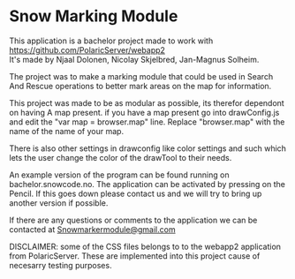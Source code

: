 # Snow Marking Module
This application is a bachelor project made to work with https://github.com/PolaricServer/webapp2<br/>
It's made by Njaal Dolonen, Nicolay Skjelbred, Jan-Magnus Solheim. 

The project was to make a marking module that could be used in Search And Rescue operations to better mark areas on the map for information.

This project was made to be as modular as possible, its therefor dependont on having A map present. if you have a map present go into drawConfig.js and edit the "var map = browser.map" line. Replace "browser.map" with the name of the name of your map.

There is also other settings in drawconfig like color settings and such which lets the user change the color of the drawTool to their needs.

An example version of the program can be found running on bachelor.snowcode.no. The application can be activated by pressing on the Pencil. If this goes down please contact us and we will try to bring up another version if possible.

If there are any questions or comments to the application we can be contacted at Snowmarkermodule@gmail.com

DISCLAIMER: some of the CSS files belongs to to the webapp2 application from PolaricServer. These are implemented into this project cause of necesarry testing purposes.
